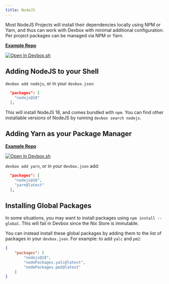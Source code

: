```yaml
---
title: NodeJS
---
```


Most NodeJS Projects will install their dependencies locally using NPM or Yarn, and thus can work with Devbox with minimal additional configuration. Per project packages can be managed via NPM or Yarn.

[**Example Repo**](https://github.com/jetpack-io/devbox/tree/main/examples/development/nodejs)

[![Open In Devbox.sh](https://jetpack.io/img/devbox/open-in-devbox.svg)](https://devbox.sh/open/templates/node-npm)


## Adding NodeJS to your Shell

`devbox add nodejs`, or in your `devbox.json`:
```json
  "packages": [
    "nodejs@18"
  ],
```

This will install NodeJS 18, and comes bundled with `npm`. You can find other installable versions of NodeJS by running `devbox search nodejs`.

## Adding Yarn as your Package Manager

[**Example Repo**](https://github.com/jetpack-io/devbox/tree/main/examples/development/nodejs/nodejs-yarn)

[![Open In Devbox.sh](https://jetpack.io/img/devbox/open-in-devbox.svg)](https://devbox.sh/open/templates/node-yarn)

`devbox add yarn`, or in your `devbox.json` add:
```json
  "packages": [
    "nodejs@18",
    "yarn@latest"
  ],
```

## Installing Global Packages

In some situations, you may want to install packages using `npm install --global`. This will fail in Devbox since the Nix Store is immutable.

You can instead install these global packages by adding them to the list of packages in your `devbox.json`. For example: to add `yalc` and `pm2`:

```json
{
    "packages": [
        "nodejs@18",
        "nodePackages.yalc@latest",
        "nodePackages.pm2@latest"
    ]
}
```
